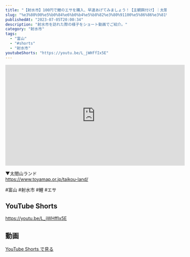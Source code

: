 ```yaml
---
title: "【射水市】100円で鯉のエサを購入、早速あげてみましょう！【主観餌付け】｜太閤山ランド #shorts"
slug: "%e3%80%90%e5%b0%84%e6%b0%b4%e5%b8%82%e3%80%91100%e5%86%86%e3%81%a7%e9%af%89%e3%81%ae%e3%82%a8%e3%82%b5%e3%82%92%e8%b3%bc%e5%85%a5%e3%80%81%e6%97%a9%e9%80%9f%e3%81%82%e3%81%92%e3%81%a6%e3%81%bf"
publishedAt: "2023-07-05T20:00:34"
description: "射水市を訪れた際の様子をショート動画でご紹介。"
category: "射水市"
tags: 
  - "富山"
  - "#shorts"
  - "射水市"
youtubeShorts: "https://youtu.be/L_jWHffIx5E"
---
```


<iframe width="560" height="315" src="https://www.youtube.com/embed/cI6uRqonpGw" frameborder="0" allowfullscreen></iframe>

▼太閤山ランド<br />
https://www.toyamap.or.jp/taikou-land/

#富山 #射水市 #鯉 #エサ

## YouTube Shorts

https://youtu.be/L_jWHffIx5E

## 動画

[YouTube Shorts で見る](https://youtu.be/L_jWHffIx5E)

